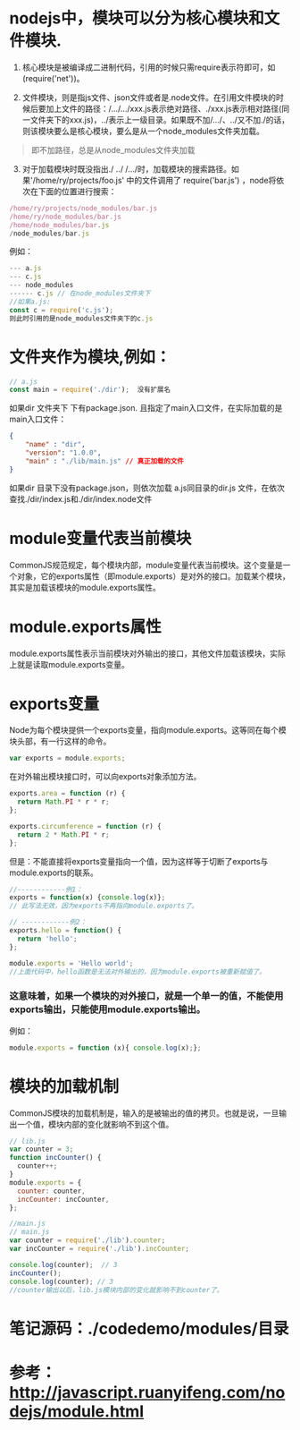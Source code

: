 # nodejs中，模块可以分为核心模块和文件模块.

1. 核心模块是被编译成二进制代码，引用的时候只需require表示符即可，如(require('net'))。

2. 文件模块，则是指js文件、json文件或者是.node文件。在引用文件模块的时候后要加上文件的路径：/.../.../xxx.js表示绝对路径、./xxx.js表示相对路径(同一文件夹下的xxx.js)，../表示上一级目录。如果既不加/.../、../又不加./的话，则该模块要么是核心模块，要么是从一个node_modules文件夹加载。

> 即不加路径，总是从node_modules文件夹加载

3. 对于加载模块时既没指出./ ../ /.../时，加载模块的搜索路径。如果'/home/ry/projects/foo.js' 中的文件调用了 require('bar.js') ，node将依次在下面的位置进行搜索： 
```js
/home/ry/projects/node_modules/bar.js 
/home/ry/node_modules/bar.js 
/home/node_modules/bar.js 
/node_modules/bar.js 
```

例如：
```js
--- a.js
--- c.js
--- node_modules
------ c.js // 在node_modules文件夹下
//如果a.js:
const c = require('c.js');
则此时引用的是node_modules文件夹下的c.js

```


# 文件夹作为模块,例如：
```js
// a.js
const main = require('./dir');  没有扩展名
```

如果dir 文件夹下 下有package.json. 且指定了main入口文件，在实际加载的是 main入口文件：
```json
{ 
	"name" : "dir",
	"version": "1.0.0",
	"main" : "./lib/main.js" // 真正加载的文件
} 
```

如果dir 目录下没有package.json，则依次加载 a.js同目录的dir.js 文件，在依次查找./dir/index.js和./dir/index.node文件


# module变量代表当前模块

CommonJS规范规定，每个模块内部，module变量代表当前模块。这个变量是一个对象，它的exports属性（即module.exports）是对外的接口。加载某个模块，其实是加载该模块的module.exports属性。

# module.exports属性

module.exports属性表示当前模块对外输出的接口，其他文件加载该模块，实际上就是读取module.exports变量。

# exports变量

Node为每个模块提供一个exports变量，指向module.exports。这等同在每个模块头部，有一行这样的命令。

```js
var exports = module.exports;
```
在对外输出模块接口时，可以向exports对象添加方法。

```js
exports.area = function (r) {
  return Math.PI * r * r;
};

exports.circumference = function (r) {
  return 2 * Math.PI * r;
};
```

但是：不能直接将exports变量指向一个值，因为这样等于切断了exports与module.exports的联系。

```js
//------------例1：
exports = function(x) {console.log(x)};
// 此写法无效，因为exports不再指向module.exports了。

// ------------例2：
exports.hello = function() {
  return 'hello';
};

module.exports = 'Hello world';
//上面代码中，hello函数是无法对外输出的，因为module.exports被重新赋值了。
```

### 这意味着，如果一个模块的对外接口，就是一个单一的值，不能使用exports输出，只能使用module.exports输出。
例如：
```js
module.exports = function (x){ console.log(x);};
```

# 模块的加载机制

CommonJS模块的加载机制是，输入的是被输出的值的拷贝。也就是说，一旦输出一个值，模块内部的变化就影响不到这个值。

```js
// lib.js
var counter = 3;
function incCounter() {
  counter++;
}
module.exports = {
  counter: counter,
  incCounter: incCounter,
};

//main.js
// main.js
var counter = require('./lib').counter;
var incCounter = require('./lib').incCounter;

console.log(counter);  // 3
incCounter();
console.log(counter); // 3
//counter输出以后，lib.js模块内部的变化就影响不到counter了。
```



# 笔记源码：./codedemo/modules/目录
# 参考：http://javascript.ruanyifeng.com/nodejs/module.html

